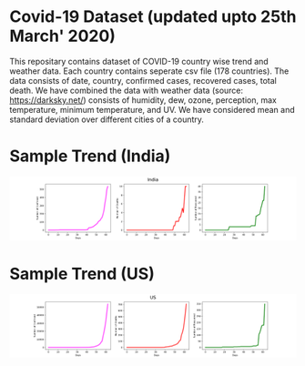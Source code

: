 # Covid-19 Dataset (updated upto 25th March' 2020)
This repositary contains dataset of COVID-19 country wise trend and weather data.
Each country contains seperate csv file (178 countries).
The data consists of date, country, confirmed cases, recovered cases, total death. We have combined the data with weather data (source: https://darksky.net/) consists of humidity, dew, ozone, perception, max temperature, minimum temperature, and UV. We have considered mean and standard deviation over different cities of a country.

# Sample Trend (India)
![India](India.png)

# Sample Trend (US)
![US](US.png)

